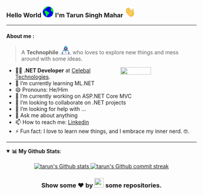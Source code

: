 ### Hello World <img src="assets/World.gif" width="29px">  I'm Tarun Singh Mahar <img src="assets/Hello.gif" width="29px">

---------------------

<h4>About me :</h4>

> A **Technophile** <img src="https://github.com/tarunrpmahar/tarunrpmahar/blob/main/assets/Developer.gif" width="30px">  who loves to explore new things and mess around with some ideas.

<img src="https://imgur.com/Z9n1y5S.gif" height=40% width=40% align="right">


- 👨‍💻 **.NET Developer** at [Celebal Technologies](https://www.linkedin.com/company/celebaltechnologies/mycompany/).
- 🌱 I’m currently learning ML.NET
- 😄 Pronouns: He/Him
- 🔭 I’m currently working on ASP.NET Core MVC
- 👯 I’m looking to collaborate on .NET projects
- 🤔 I’m looking for help with ...
- 💬 Ask me about anything
- 📫 How to reach me: [Linkedin](https://www.linkedin.com/in/tarunrpmahar/)
- ⚡ Fun fact: I love to learn new things, and I embrace my inner nerd. 🤓.

-------------------

<details open>
    <summary><b>📊 My Github Stats</b>:</summary><br>
    <div align="center" style="text-align:center">
        <a href="#">
            <img width="49%"  src="https://github-readme-stats.vercel.app/api?username=tarunrpmahar&show_icons=true&theme=tokyonight&count_private=true"
                alt="tarun's Github stats">
        </a>
        <a href="#">
            <img width="49%"  src="https://github-readme-streak-stats.herokuapp.com/?user=tarunrpmahar&theme=tokyonight"
                alt="tarun's Github commit streak"> <br>
        </a>
<!--         <a href="#">
            <img width="49%"  src="https://metrics.lecoq.io/tarunrpmahar">
        </a>  -->
    </div>
</details>

<h3 align="center">Show some ❤ by <img src="https://imgur.com/o7ncZFp.jpg" height=25px width=25px> some repositories.</h3>





<!-- ### Hi there 👋

- 🔭 I’m currently working on ...
- 👯 I’m looking to collaborate on ...
- 🤔 I’m looking for help with ...
- 💬 Ask me about ...
- 📫 How to reach me: ...
- ⚡ Fun fact: ... 

Just a fenfen that loves to learn new things, mess around with some ideas, draw and see some [fluffiness](https://http.cat/), [mu](https://youtu.be/cTLAZunyA38)[si](https://youtu.be/slze868xkPI)[cs](https://youtu.be/FF3Dr3_h0Hw) and [a](https://youtu.be/EYTLY17Io3c)[n](https://youtu.be/tuHe9lm5vUE)[i](https://youtu.be/ugH0YaBSaYk)[m](https://youtu.be/-PKNuZovuSw)[a](https://youtu.be/DRkgH7Uu-hA)[t](https://youtu.be/QZPSXI43P-I)[i](https://youtu.be/lIES3ii-IOg)[o](https://youtu.be/YgGzAKP_HuM)[n](https://youtu.be/hoYxHBlT-4I)[s](https://youtu.be/JJxflcxRkhI).

A **Technophile** <img src="https://github.com/rudrabarad/rudrabarad/blob/master/Assets/Developer.gif" width="30px"> and a **Design Enthusiast** <img src="https://github.com/rudrabarad/rudrabarad/blob/master/Assets/Designer.gif" width="30px">, 

<b>I’m currently learning</b> : <code>Data Structures</code>, <code>Python</code></li>

-->




